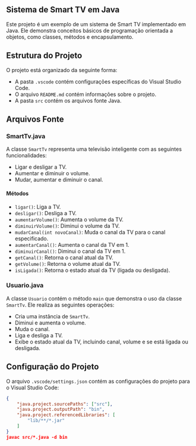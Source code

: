 ## Sistema de Smart TV em Java

Este projeto é um exemplo de um sistema de Smart TV implementado em Java. Ele demonstra conceitos básicos de programação orientada a objetos, como classes, métodos e encapsulamento.

## Estrutura do Projeto

O projeto está organizado da seguinte forma:

- A pasta `.vscode` contém configurações específicas do Visual Studio Code.
- O arquivo `README.md` contém informações sobre o projeto.
- A pasta `src` contém os arquivos fonte Java.

## Arquivos Fonte

### SmartTv.java

A classe `SmartTv` representa uma televisão inteligente com as seguintes funcionalidades:

- Ligar e desligar a TV.
- Aumentar e diminuir o volume.
- Mudar, aumentar e diminuir o canal.

#### Métodos

- `ligar()`: Liga a TV.
- `desligar()`: Desliga a TV.
- `aumentarVolume()`: Aumenta o volume da TV.
- `diminuirVolume()`: Diminui o volume da TV.
- `mudarCanal(int novoCanal)`: Muda o canal da TV para o canal especificado.
- `aumentarCanal()`: Aumenta o canal da TV em 1.
- `diminuirCanal()`: Diminui o canal da TV em 1.
- `getCanal()`: Retorna o canal atual da TV.
- `getVolume()`: Retorna o volume atual da TV.
- `isLigada()`: Retorna o estado atual da TV (ligada ou desligada).

### Usuario.java

A classe `Usuario` contém o método `main` que demonstra o uso da classe `SmartTv`. Ele realiza as seguintes operações:

- Cria uma instância de `SmartTv`.
- Diminui e aumenta o volume.
- Muda o canal.
- Liga e desliga a TV.
- Exibe o estado atual da TV, incluindo canal, volume e se está ligada ou desligada.

## Configuração do Projeto

O arquivo `.vscode/settings.json` contém as configurações do projeto para o Visual Studio Code:

```json
{
    "java.project.sourcePaths": ["src"],
    "java.project.outputPath": "bin",
    "java.project.referencedLibraries": [
        "lib/**/*.jar"
    ]
}
javac src/*.java -d bin

